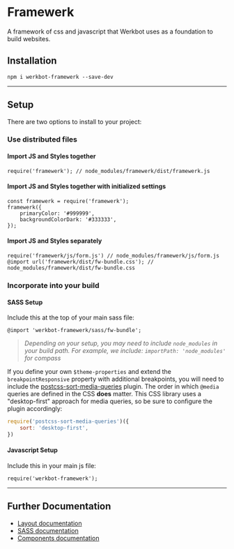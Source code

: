 # Framewerk
A framework of css and javascript that Werkbot uses as a foundation to build websites.

## Installation
`npm i werkbot-framewerk --save-dev`

---

## Setup
There are two options to install to your project:

### Use distributed files

#### Import JS and Styles together
`require('framewerk'); // node_modules/framewerk/dist/framewerk.js`

#### Import JS and Styles together with initialized settings
```
const framewerk = require('framewerk');
framewerk({
	primaryColor: '#999999',
	backgroundColorDark: '#333333',
});
```

#### Import JS and Styles separately
`require('framewerk/js/form.js') // node_modules/framewerk/js/form.js`\
`@import url('framewerk/dist/fw-bundle.css'); // node_modules/framewerk/dist/fw-bundle.css`

### Incorporate into your build
#### SASS Setup
Include this at the top of your main sass file:

`@import 'werkbot-framewerk/sass/fw-bundle';`

> *Depending on your setup, you may need to include `node_modules` in your build path. For example, we include: `importPath: 'node_modules'` for compass*

If you define your own `$theme-properties` and extend the `breakpointResponsive` property with additional breakpoints, you will need to include the [postcss-sort-media-queries](https://github.com/yunusga/postcss-sort-media-queries) plugin. The order in which `@media` queries are defined in the CSS **does** matter. This CSS library uses a "desktop-first" approach for media queries, so be sure to configure the plugin accordingly:

```js
require('postcss-sort-media-queries')({
    sort: 'desktop-first',
})
```

#### Javascript Setup
Include this in your main js file:

`require('werkbot-framewerk');`

---

## Further Documentation
* [Layout documentation](docs/en/layout.md)
* [SASS documentation](docs/en/sass-setup.md)
* [Components documentation](docs/en/components.md)

